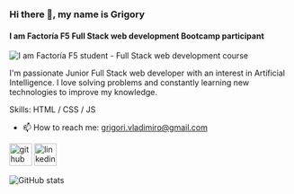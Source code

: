 ### Hi there 👋, my name is Grigory
#### I am Factoría F5 Full Stack web development Bootcamp participant
![I am Factoría F5 student - Full Stack web development course](https://media.licdn.com/dms/image/v2/D5612AQEtml-fhwGpTQ/article-cover_image-shrink_720_1280/article-cover_image-shrink_720_1280/0/1701939855578?e=1741824000&v=beta&t=AbYq1r_xSn-EFExyAJgTvzIGn85wq_vEX3rn2xmVqMs)

I'm passionate Junior Full Stack web developer with an interest in Artificial Intelligence. I love solving problems and constantly learning new technologies to improve my knowledge.

Skills: HTML / CSS / JS

- 📫 How to reach me: grigori.vladimiro@gmail.com 


[<img src='https://cdn.jsdelivr.net/npm/simple-icons@3.0.1/icons/github.svg' alt='github' height='40'>](https://github.com/Grigory-Vladimiro)  [<img src='https://cdn.jsdelivr.net/npm/simple-icons@3.0.1/icons/linkedin.svg' alt='linkedin' height='40'>](https://www.linkedin.com/in/grigoryvladimiro/)  

![GitHub stats](https://github-readme-stats.vercel.app/api?username=Grigory-Vladimiro&show_icons=true&count_private=true)  

